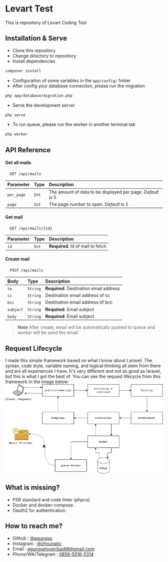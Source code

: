 # Levart Test
This is repository of Levart Coding Test



## Installation & Serve

- Clone this repository
- Change directory to repository
- Install dependencies
```bash
composer install
```
- Configuration of some variables in the `app/config/` folder
- After config your database connection, please run the migration
```bash
php app/database/migration.php
```
- Serve the development server
```bash
php serve
```
- To run queue, please run the worker in another terminal tab
```bash
php worker
```

## API Reference

#### Get all mails

```
  GET /api/mails
```

| Parameter | Type     | Description                |
| :-------- | :------- | :------------------------- |
| `per_page` | `Int` | The amount of data to be displayed per page. *Default* is 5 |
| `page` | `Int` | The page number to open. *Default* is 1 |

#### Get mail

```
  GET /api/mails/{id}
```

| Parameter | Type     | Description                       |
| :-------- | :------- | :-------------------------------- |
| `id`      | `Int` | **Required**. Id of mail to fetch |

#### Create mail

```
  POST /api/mails
```

| Body | Type     | Description                       |
| :-------- | :------- | :-------------------------------- |
| `to`      | `String` | **Required**. Destination email address |
| `cc`      | `String` | Destination email address of cc|
| `bcc`      | `String` | Destination email address of bcc |
| `subject`      | `String` | **Required**. Email subject |
| `body`      | `String` | **Required**. Email subject |

> **Note**
> After create, email will be automatically pushed to queue and worker will be send the email. 


## Request Lifecycle
I made this simple framework based on what I know about Laravel. The syntax, code style, variable naming, and logical thinking all stem from there and are all experiences I have. It's very different and not as good as laravel, but this is what I got the best of. You can see the request lifecycle from this framework in the image below:
![Request Lifecycle](request_lifecycle.png "Request Lifecycle")

## What is missing?
- PSR standard and code linter (phpcs).
- Docker and docker-compose.
- Oauth2 for authentication.

## How to reach me?

- Github : [@agungsp](https://www.github.com/agungsp)
- Instagram : [@zhounatic](https://www.instagram.com/zhounatic/)
- Email : <agungsetyopribadi8@gmail.com>
- Phone/WA/Telegram : [0856-5516-5314](tel:085655165314)
